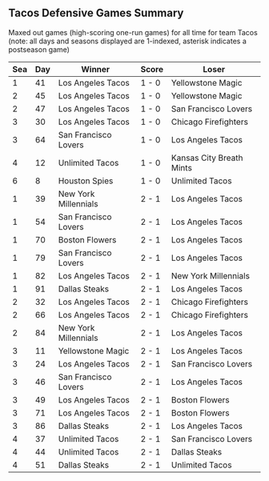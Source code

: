 ## Tacos Defensive Games Summary



Maxed out games (high-scoring one-run games) for all time for team Tacos (note: all days and seasons displayed are 1-indexed, asterisk indicates a postseason game)


| Sea | Day | Winner | Score | Loser | 
| ------ |------ |------ |------ |------ |
| 1 | 41 | Los Angeles Tacos | 1 - 0 | Yellowstone Magic | 
| 2 | 45 | Los Angeles Tacos | 1 - 0 | Yellowstone Magic | 
| 2 | 47 | Los Angeles Tacos | 1 - 0 | San Francisco Lovers | 
| 3 | 30 | Los Angeles Tacos | 1 - 0 | Chicago Firefighters | 
| 3 | 64 | San Francisco Lovers | 1 - 0 | Los Angeles Tacos | 
| 4 | 12 | Unlimited Tacos | 1 - 0 | Kansas City Breath Mints | 
| 6 | 8 | Houston Spies | 1 - 0 | Unlimited Tacos | 
| 1 | 39 | New York Millennials | 2 - 1 | Los Angeles Tacos | 
| 1 | 54 | San Francisco Lovers | 2 - 1 | Los Angeles Tacos | 
| 1 | 70 | Boston Flowers | 2 - 1 | Los Angeles Tacos | 
| 1 | 79 | San Francisco Lovers | 2 - 1 | Los Angeles Tacos | 
| 1 | 82 | Los Angeles Tacos | 2 - 1 | New York Millennials | 
| 1 | 91 | Dallas Steaks | 2 - 1 | Los Angeles Tacos | 
| 2 | 32 | Los Angeles Tacos | 2 - 1 | Chicago Firefighters | 
| 2 | 66 | Los Angeles Tacos | 2 - 1 | Chicago Firefighters | 
| 2 | 84 | New York Millennials | 2 - 1 | Los Angeles Tacos | 
| 3 | 11 | Yellowstone Magic | 2 - 1 | Los Angeles Tacos | 
| 3 | 24 | Los Angeles Tacos | 2 - 1 | San Francisco Lovers | 
| 3 | 46 | San Francisco Lovers | 2 - 1 | Los Angeles Tacos | 
| 3 | 49 | Los Angeles Tacos | 2 - 1 | Boston Flowers | 
| 3 | 71 | Los Angeles Tacos | 2 - 1 | Boston Flowers | 
| 3 | 86 | Dallas Steaks | 2 - 1 | Los Angeles Tacos | 
| 4 | 37 | Unlimited Tacos | 2 - 1 | San Francisco Lovers | 
| 4 | 44 | Unlimited Tacos | 2 - 1 | Dallas Steaks | 
| 4 | 51 | Dallas Steaks | 2 - 1 | Unlimited Tacos | 


